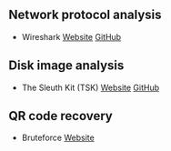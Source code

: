 ## Network protocol analysis
- Wireshark [Website](https://www.wireshark.org/) [GitHub](https://github.com/wireshark/wireshark)

## Disk image analysis
- The Sleuth Kit (TSK) [Website](https://www.sleuthkit.org/sleuthkit/) [GitHub](https://github.com/sleuthkit/sleuthkit)

## QR code recovery
- Bruteforce [Website](https://merricx.github.io/qrazybox/)
